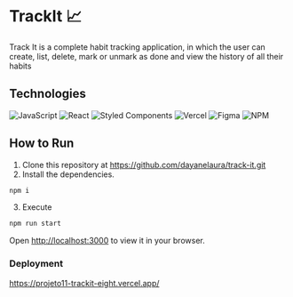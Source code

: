 # TrackIt 📈

Track It is a complete habit tracking application, in which the user can create, list, delete, mark or unmark as done and view the history of all their habits

## Technologies

  ![JavaScript](https://img.shields.io/badge/javascript-%23323330.svg?style=for-the-badge&logo=javascript&logoColor=%23F7DF1E)
  ![React](https://img.shields.io/badge/react-%2320232a.svg?style=for-the-badge&logo=react&logoColor=%2361DAFB)
  ![Styled Components](https://img.shields.io/badge/styled--components-DB7093?style=for-the-badge&logo=styled-components&logoColor=white)
  ![Vercel](https://img.shields.io/badge/vercel-%23000000.svg?style=for-the-badge&logo=vercel&logoColor=white)
  ![Figma](https://img.shields.io/badge/figma-%23F24E1E.svg?style=for-the-badge&logo=figma&logoColor=white)
  ![NPM](https://img.shields.io/badge/NPM-%23CB3837.svg?style=for-the-badge&logo=npm&logoColor=white)

## How to Run

1. Clone this repository at https://github.com/dayanelaura/track-it.git
2. Install the dependencies.
```bash
npm i
```
3. Execute
```bash
npm run start
```

Open [http://localhost:3000](http://localhost:3000) to view it in your browser.

### Deployment

https://projeto11-trackit-eight.vercel.app/
